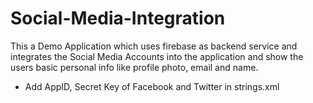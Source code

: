 # Social-Media-Integration
This a Demo Application which uses firebase as backend service and integrates the Social Media Accounts into the application and show the users basic personal info like profile photo, email and name.

- Add AppID, Secret Key of Facebook and Twitter in strings.xml
